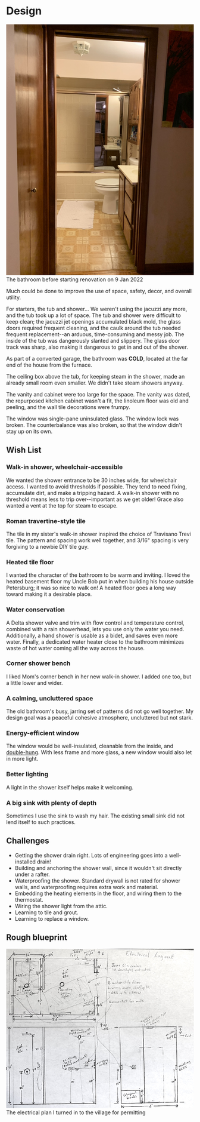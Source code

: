 # Design

![](images/IMG_3836.jpg "Jan 9") <br><span class="caption">The bathroom before starting renovation on 9 Jan 2022</span>

Much could be done to improve the use of space, safety, decor, and overall utility.

For starters, the tub and shower...  We weren't using the jacuzzi any more, and the tub took up a lot of space.  The tub and shower were difficult to keep clean; the jacuzzi jet openings accumulated black mold, the glass doors required frequent cleaning, and the caulk around the tub needed frequent replacement--an arduous, time-consuming and messy job.  The inside of the tub was dangerously slanted and slippery.  The glass door track was sharp, also making it dangerous to get in and out of the shower.

As part of a converted garage, the bathroom was **COLD**, located at the far end of the house from the furnace.

The ceiling box above the tub, for keeping steam in the shower, made an already small room even smaller.  We didn't take steam showers anyway.

The vanity and cabinet were too large for the space.  The vanity was dated, the repurposed kitchen cabinet wasn't a fit, the linoleum floor was old and peeling, and the wall tile decorations were frumpy.

The window was single-pane uninsulated glass.  The window lock was broken.  The counterbalance was also broken, so that the window didn't stay up on its own.

## Wish List

### Walk-in shower, wheelchair-accessible
We wanted the shower entrance to be 30 inches wide, for wheelchair access.  I wanted to avoid thresholds if possible.  They tend to need fixing, accumulate dirt, and make a tripping hazard.  A walk-in shower with no threshold means less to trip over--important as we get older!  Grace also wanted a vent at the top for steam to escape.

### Roman travertine-style tile
The tile in my sister's walk-in shower inspired the choice of Travisano Trevi tile.  The pattern and spacing work well together, and 3/16" spacing is very forgiving to a newbie DIY tile guy.

### Heated tile floor
I wanted the character of the bathroom to be warm and inviting.  I loved the heated basement floor my Uncle Bob put in when building his house outside Petersburg; it was so nice to walk on!  A heated floor goes a long way toward making it a desirable place.

### Water conservation
A Delta shower valve and trim with flow control and temperature control, combined with a rain showerhead, lets you use only the water you need.  Additionally, a hand shower is usable as a bidet, and saves even more water.  Finally, a dedicated water heater close to the bathroom minimizes waste of hot water coming all the way across the house.

### Corner shower bench
I liked Mom's corner bench in her new walk-in shower. I added one too, but a little lower and wider.

### A calming, uncluttered space
The old bathroom's busy, jarring set of patterns did not go well together.  My design goal was a peaceful cohesive atmosphere, uncluttered but not stark.

### Energy-efficient window
The window would be well-insulated, cleanable from the inside, and [double-hung](https://www.merriam-webster.com/dictionary/double-hung%20window).  With less frame and more glass, a new window would also let in more light.

### Better lighting
A light in the shower itself helps make it welcoming.

### A big sink with plenty of depth
Sometimes I use the sink to wash my hair.  The existing small sink did not lend itself to such practices.

## Challenges
- Getting the shower drain right.  Lots of engineering goes into a well-installed drain!
- Building and anchoring the shower wall, since it wouldn't sit directly under a rafter.
- Waterproofing the shower.  Standard drywall is not rated for shower walls, and waterproofing requires extra work and material.
- Embedding the heating elements in the floor, and wiring them to the thermostat.
- Wiring the shower light from the attic.
- Learning to tile and grout.
- Learning to replace a window.

## Rough blueprint
<img src="images/IMG_3967.jpg"><br><span class="caption">The electrical plan I turned in to the village for permitting</span>
